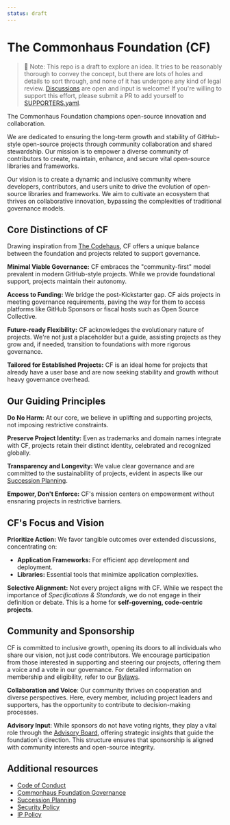 ```yaml
---
status: draft
---
```

# The Commonhaus Foundation (CF)

> 📝 Note: This repo is a draft to explore an idea.
> It tries to be reasonably thorough to convey the concept, but there are lots of holes and details to sort through, and none of it has undergone any kind of legal review.
> [Discussions](https://github.com/commonhaus/foundation-draft/discussions) are open and input is welcome!
> If you're willing to support this effort, please submit a PR to add yourself to [SUPPORTERS.yaml](https://github.com/commonhaus/foundation-draft/blob/main/SUPPORTERS.yaml).

The Commonhaus Foundation champions open-source innovation and collaboration.

We are dedicated to ensuring the long-term growth and stability of GitHub-style open-source projects through community collaboration and shared stewardship. Our mission is to empower a diverse community of contributors to create, maintain, enhance, and secure vital open-source libraries and frameworks.

Our vision is to create a dynamic and inclusive community where developers, contributors, and users unite to drive the evolution of open-source libraries and frameworks. We aim to cultivate an ecosystem that thrives on collaborative innovation, bypassing the complexities of traditional governance models.

## Core Distinctions of CF

Drawing inspiration from [The Codehaus][codehaus], CF offers a unique balance between the foundation and projects related to support governance.

**Minimal Viable Governance:** CF embraces the "community-first" model prevalent in modern GitHub-style projects.
While we provide foundational support, projects maintain their autonomy.

**Access to Funding:** We bridge the post-Kickstarter gap.
CF aids projects in meeting governance requirements, paving the way for them to access platforms like GitHub Sponsors or fiscal hosts such as Open Source Collective.

**Future-ready Flexibility:** CF acknowledges the evolutionary nature of projects.
We're not just a placeholder but a guide, assisting projects as they grow and, if needed, transition to foundations with more rigorous governance.

**Tailored for Established Projects:** CF is an ideal home for projects that already have a user base and are now seeking stability and growth without heavy governance overhead.

## Our Guiding Principles

**Do No Harm:** At our core, we believe in uplifting and supporting projects, not imposing restrictive constraints.

**Preserve Project Identity:** Even as trademarks and domain names integrate with CF, projects retain their distinct identity, celebrated and recognized globally.

**Transparency and Longevity:** We value clear governance and are committed to the sustainability of projects, evident in aspects like our [Succession Planning][succession].

**Empower, Don't Enforce:** CF's mission centers on empowerment without ensnaring projects in restrictive barriers.

## CF's Focus and Vision

**Prioritize Action:** We favor tangible outcomes over extended discussions, concentrating on:

- **Application Frameworks:** For efficient app development and deployment.
- **Libraries:** Essential tools that minimize application complexities.

**Selective Alignment:** Not every project aligns with CF. While we respect the importance of *Specifications & Standards*, we do not engage in their definition or debate. This is a home for **self-governing, code-centric projects**.

## Community and Sponsorship

CF is committed to inclusive growth, opening its doors to all individuals who share our vision, not just code contributors. We encourage participation from those interested in supporting and steering our projects, offering them a voice and a vote in our governance. For detailed information on membership and eligibility, refer to our [Bylaws][].

**Collaboration and Voice**: Our community thrives on cooperation and diverse perspectives. Here, every member, including project leaders and supporters, has the opportunity to contribute to decision-making processes.

**Advisory Input**: While sponsors do not have voting rights, they play a vital role through the [Advisory Board][cfab], offering strategic insights that guide the foundation's direction. This structure ensures that sponsorship is aligned with community interests and open-source integrity.

## Additional resources

- [Code of Conduct](CODE_OF_CONDUCT.md)
- [Commonhaus Foundation Governance](bylaws/README.md)
- [Succession Planning][succession]
- [Security Policy][sec-policy]
- [IP Policy][ip-policy]

[codehaus]: https://www.infoworld.com/article/2892227/codehaus-the-once-great-house-of-code-has-fallen.html
[Bylaws]: bylaws/0-preface.md
[cfab]: bylaws/4-cf-advisory-board.md
[succession]: policies/succession-plan.md
[ip-policy]: policies/ip-policy.md
[sec-policy]: policies/security-policy.md
